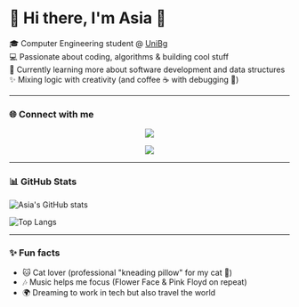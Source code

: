# 🌸 Hi there, I'm Asia 👋  

🎓 Computer Engineering student @ [UniBg](https://lt-ii.unibg.it/it)  
💻 Passionate about coding, algorithms & building cool stuff  
🌱 Currently learning more about software development and data structures  
✨ Mixing logic with creativity (and coffee ☕️ with debugging 🐞)  

---

### 🌐 Connect with me  

<p align="center">
  <a href="https://instagram.com/asimov06">
    <img src="https://img.shields.io/badge/%40asimov06-7F5AF0?style=for-the-badge&logo=instagram&logoColor=white&labelColor=transparent" />
  </a>
</p>

<p align="center">
  <a href="https://github.com/CeresoliAsia">
    <img src="https://img.shields.io/badge/@CeresoliAsia-5A5FFF?style=for-the-badge&logo=github&logoColor=white&labelColor=transparent" />
  </a>
</p>

---

### 📊 GitHub Stats
![Asia's GitHub stats](https://github-readme-stats.vercel.app/api?username=CeresoliAsia&show_icons=true&theme=tokyonight)  

![Top Langs](https://github-readme-stats.vercel.app/api/top-langs/?username=CeresoliAsia&layout=compact&theme=tokyonight&langs_count=6&hide=html,css)  

---

### ✨ Fun facts
- 🐱 Cat lover (professional "kneading pillow" for my cat 🐾)  
- 🎶 Music helps me focus (Flower Face & Pink Floyd on repeat)  
- 🌍 Dreaming to work in tech but also travel the world  
